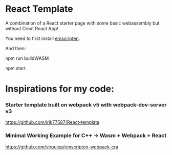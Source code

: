 # React Template

A combination of a React starter page with some basic webassembly but without Creat React App!

You need to first install [emscripten](https://emscripten.org/).

And then:

npm run buildWASM

npm start

# Inspirations for my code:

### Starter template built on webpack v5 with webpack-dev-server v3

https://github.com/irik77587/React-template

### Minimal Working Example for C++ -> Wasm + Webpack + React

https://github.com/viroulep/emscripten-webpack-cra
